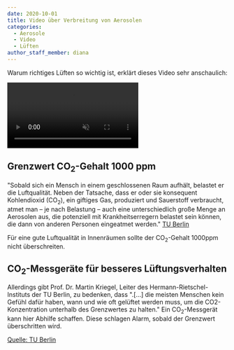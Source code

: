 ```yaml
---
date: 2020-10-01
title: Video über Verbreitung von Aerosolen
categories:
  - Aerosole
  - Video
  - Lüften
author_staff_member: diana
---
```

Warum richtiges Lüften so wichtig ist, erklärt dieses Video sehr anschaulich:

<video controls="true" autoplay="true" muted title="Ausbreitung von Aerosolen im Klassenzimmer">
	<source src="//www.static.tu.berlin/fileadmin/www/10000000/Ueber_die_TU_Berlin/Profil/Pressemitteilungen/tu_berlin_hri_klassenzimmer_1_quelle.mp4" type="video/mp4">
</video>

## Grenzwert CO<sub>2</sub>-Gehalt 1000 ppm

"Sobald sich ein Mensch in einem geschlossenen Raum aufhält, belastet er die Luftqualität. Neben der Tatsache, dass er oder sie konsequent Kohlendioxid (CO<sub>2</sub>), ein giftiges Gas, produziert und Sauerstoff verbraucht, atmet man – je nach Belastung – auch eine unterschiedlich große Menge an Aerosolen aus, die potenziell mit Krankheitserregern belastet sein können, die dann von anderen Personen eingeatmet werden." [TU Berlin](https://www.tu.berlin/ueber-die-tu-berlin/profil/pressemitteilungen-nachrichten/2020/august/coronavirus-richtig-lueften-will-gelernt-sein/)

Für eine gute Luftqualität in Innenräumen sollte der CO<sub>2</sub>-Gehalt 1000ppm nicht überschreiten. 

## CO<sub>2</sub>-Messgeräte für besseres Lüftungsverhalten

Allerdings gibt Prof. Dr. Martin Kriegel, Leiter des Hermann-Rietschel-Instituts der TU Berlin, zu bedenken, dass ".[...] die meisten Menschen kein Gefühl dafür haben, wann und wie oft gelüftet werden muss, um die CO2-Konzentration unterhalb des Grenzwertes zu halten." Ein CO<sub>2</sub>-Messgerät kann hier Abhilfe schaffen. Diese schlagen Alarm, sobald der Grenzwert überschritten wird.

[Quelle: TU Berlin](https://www.tu.berlin/ueber-die-tu-berlin/profil/pressemitteilungen-nachrichten/2020/august/coronavirus-richtig-lueften-will-gelernt-sein/)
